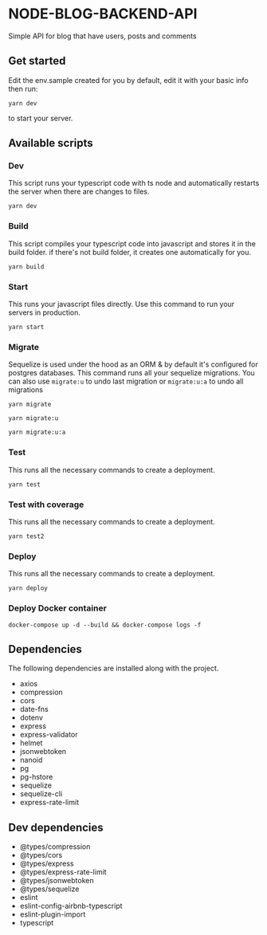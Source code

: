 # NODE-BLOG-BACKEND-API

Simple API for blog that have users, posts and comments

## Get started

Edit the env.sample created for you by default, edit it with your basic info then run:

`yarn dev`

to start your server.

## Available scripts

### Dev

This script runs your typescript code with ts node and automatically restarts the server when there are changes to files.

`yarn dev`

### Build

This script compiles your typescript code into javascript and stores it in the build folder. if there's not build folder, it creates one automatically
for you.

`yarn build`

### Start

This runs your javascript files directly. Use this command to run your servers in production.

`yarn start`

### Migrate

Sequelize is used under the hood as an ORM & by default it's configured for postgres databases. This command runs all your sequelize migrations. You
can also use `migrate:u` to undo last migration or `migrate:u:a` to undo all migrations

`yarn migrate`

`yarn migrate:u`

`yarn migrate:u:a`

### Test

This runs all the necessary commands to create a deployment.

`yarn test`

### Test with coverage

This runs all the necessary commands to create a deployment.

`yarn test2`

### Deploy

This runs all the necessary commands to create a deployment.

`yarn deploy`

### Deploy Docker container

`docker-compose up -d --build && docker-compose logs -f`

## Dependencies

The following dependencies are installed along with the project.

- axios
- compression
- cors
- date-fns
- dotenv
- express
- express-validator
- helmet
- jsonwebtoken
- nanoid
- pg
- pg-hstore
- sequelize
- sequelize-cli
- express-rate-limit

## Dev dependencies

- @types/compression
- @types/cors
- @types/express
- @types/express-rate-limit
- @types/jsonwebtoken
- @types/sequelize
- eslint
- eslint-config-airbnb-typescript
- eslint-plugin-import
- typescript
